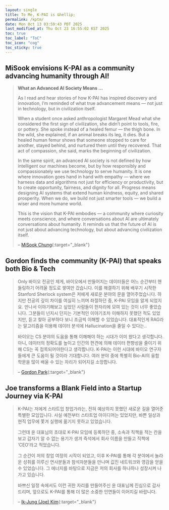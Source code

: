 ```yaml
---
layout: single
title: To Me, K-PAI is &hellip;
permalink: /kptm/
date: Mon Oct 13 03:59:43 PDT 2025
last_modified_at: Thu Oct 23 16:55:02 KST 2025
toc: true
toc_label: "ToC"
toc_icon: "cog"
toc_sticky: true
---
```


<!--
## To MiSook, K-PAI is a community where curiosity meets conscience and conversations about AI are those about humanity!
-->

## MiSook envisions K-PAI as a community advancing humanity through AI!

> **What an Advanced AI Society Means &hellip;**
>
> As I read and hear stories of how K-PAI has inspired discovery and innovation, I’m reminded of what true advancement means — not just in technology, but in civilization itself.
>
> When a student once asked anthropologist Margaret Mead what she considered the first sign of civilization, she didn’t point to tools, fire, or pottery. She spoke instead of a healed femur — the thigh bone. In the wild, she explained, if an animal breaks its leg, it dies. But a healed human femur shows that someone stopped to care for another, stayed behind, and nurtured them until they recovered. That act of compassion, she said, marks the beginning of civilization.
>
> In the same spirit, an advanced AI society is not defined by how intelligent our machines become, but by how responsibly and compassionately we use technology to serve humanity. It is one where innovation goes hand in hand with empathy — where we harness data and algorithms not just for efficiency or productivity, but to create opportunity, fairness, and dignity for all. Progress means designing AI systems that extend human kindness, equity, and shared prosperity. When we do, we build not just smarter tools — we build a wiser and more humane world.
>
> This is the vision that K-PAI embodies — a community where curiosity meets conscience, and where conversations about AI are ultimately conversations about humanity. It reminds us that the future of AI is not just about advancing technology, but about advancing civilization itself.
>
> &ndash; [MiSook Chung](https://www.linkedin.com/in/misook-chung/){:target="_blank"}

## Gordon finds the community (K-PAI) that speaks both Bio &amp; Tech

> Only 바이오 전공인 제게, 바이오에서 만들어지는 데이터들은 어느 순간부터 핸들링하기 어려울 정도로 쌓여만 갔습니다. 이를 해결하기 위해 배우기 시작한 Stanford Sherlock system은 저에게 새로운 분야의 문을 열어주었습니다. 하지만 전공의 깊이 차이를 여실히 느끼며 좌절하던 중, K-PAI 모임을 알게 되었지요. 만나서 이야기해보고 싶었던 사람들이 한자리에 모여 있는 것이 너무 좋았습니다. 그분들이 넌지시 던지는 기본적인 이야기조차 이해하지 못했던 적도 있었지만, 듣고 찾아 공부하다 보니 조금씩 이해할 수 있었습니다. 대표적인게 RAG라는 알고리즘을 이용해 데이터 분석에 Hallucination을 줄일 수 있다는..
>
> 바이오는 CS 분야의 도움을 통해 이해해야 하는 시대가 이미 왔다고 생각합니다. 아니, 데이터의 정확도를 높이고 인간의 편견에 의해 데이터 편향성을 줄이기 위해 CS는 꼭 접목되어야한다고 생각합니다. K-PAI는 이런 시대에 바이오 연구자들에게 큰 도움이 될 것이라 기대합니다. 여러 분야 중에 특별히 Bio-AI의 융합 학문을 많이 배울 수 있는 자리가 되어지길 소망합니다.
>
> &ndash; [Gordon Park](https://profiles.stanford.edu/goonho-park/){:target="_blank"}

## Joe transforms a Blank Field into a Startup Journey via K-PAI

>K-PAI는 저에게 스타트업 창업가라는, 전혀 예상하지 못했던 새로운 길을 열어준 특별한 모임입니다. 사실 예전부터 스타트업 아이디어는 있었지만, 바쁜 일상과 현직 업무에 쫓겨 실행에 옮기지 못하고 있었습니다.
>
>그런데 윤 대표님의 초대로 K-PAI 모임에 등록하던 중, 소속과 직책을 적는 칸을 보고 갑자기 알 수 없는 용기가 생겨 즉석에서 회사 이름을 만들고 직책에 &lsquo;CEO&rsquo;라고 적었습니다.
>
>그 순간이 저의 창업 여정의 시작이 되었고, 이후 K-PAI를 통해 각 분야에서 놀라운 성취를 이루신 연사분들과 참석자분들을 만나며 값진 네트워크와 영감을 얻을 수 있었습니다. 그 에너지를 바탕으로 지금은 저의 회사를 하나하나 성장시켜 나가고 있습니다.
>
>바쁘신 일정 속에서도 이런 귀한 자리를 만들어주신 윤 대표님께 진심으로 감사드리며, 앞으로도 K-PAI를 통해 더 많은 소중한 인연들이 이어지길 바랍니다.
>
> &ndash; [Ik-Jung (Joe) Kim](https://www.linkedin.com/in/ik-jung-kim-b68a4839/){:target="_blank"}
